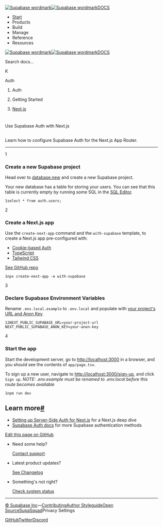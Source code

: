 [![Supabase wordmark](https://supabase.com/docs/_next/image?url=%2Fdocs%2Fsupabase-dark.svg&w=256&q=75&dpl=dpl_5BYG5BkQhU19GEfZfhcgAbeGcRQo)![Supabase wordmark](https://supabase.com/docs/_next/image?url=%2Fdocs%2Fsupabase-light.svg&w=256&q=75&dpl=dpl_5BYG5BkQhU19GEfZfhcgAbeGcRQo)DOCS](https://supabase.com/docs)

-   [Start](https://supabase.com/docs/guides/getting-started)
-   Products
-   Build
-   Manage
-   Reference
-   Resources

[![Supabase wordmark](https://supabase.com/docs/_next/image?url=%2Fdocs%2Fsupabase-dark.svg&w=256&q=75&dpl=dpl_5BYG5BkQhU19GEfZfhcgAbeGcRQo)![Supabase wordmark](https://supabase.com/docs/_next/image?url=%2Fdocs%2Fsupabase-light.svg&w=256&q=75&dpl=dpl_5BYG5BkQhU19GEfZfhcgAbeGcRQo)DOCS](https://supabase.com/docs)

Search docs...

K

Auth

1.  Auth

3.  Getting Started

5.  [Next.js](https://supabase.com/docs/guides/auth/quickstarts/nextjs)

# 

Use Supabase Auth with Next.js

## 

Learn how to configure Supabase Auth for the Next.js App Router.

* * *

1

### Create a new Supabase project

Head over to [database.new](https://database.new) and create a new Supabase project.

Your new database has a table for storing your users. You can see that this table is currently empty by running some SQL in the [SQL Editor](https://supabase.com/dashboard/project/_/sql/new).

```
1select * from auth.users;
```

2

### Create a Next.js app

Use the `create-next-app` command and the `with-supabase` template, to create a Next.js app pre-configured with:

-   [Cookie-based Auth](https://supabase.com/docs/guides/auth/auth-helpers/nextjs)
-   [TypeScript](https://www.typescriptlang.org/)
-   [Tailwind CSS](https://tailwindcss.com/)

[See GitHub repo](https://github.com/vercel/next.js/tree/canary/examples/with-supabase)

```
1npx create-next-app -e with-supabase
```

3

### Declare Supabase Environment Variables

Rename `.env.local.example` to `.env.local` and populate with [your project's URL and Anon Key](https://supabase.com/dashboard/project/_/settings/api).

```
12NEXT_PUBLIC_SUPABASE_URL=your-project-url  NEXT_PUBLIC_SUPABASE_ANON_KEY=your-anon-key
```

4

### Start the app

Start the development server, go to [http://localhost:3000](http://localhost:3000) in a browser, and you should see the contents of `app/page.tsx`.

To sign up a new user, navigate to [http://localhost:3000/sign-up](http://localhost:3000/sign-up), and click `Sign up`. _NOTE: .env.example must be renamed to .env.local before this route becomes available_

```
1npm run dev
```

## Learn more[#](#learn-more)

-   [Setting up Server-Side Auth for Next.js](https://supabase.com/docs/guides/auth/server-side/nextjs) for a Next.js deep dive
-   [Supabase Auth docs](https://supabase.com/docs/guides/auth#authentication) for more Supabase authentication methods

[Edit this page on GitHub](https://github.com/supabase/supabase/blob/master/apps/docs/content/guides/auth/quickstarts/nextjs.mdx)

-   Need some help?
    
    [Contact support](https://supabase.com/support)
-   Latest product updates?
    
    [See Changelog](https://supabase.com/changelog)
-   Something's not right?
    
    [Check system status](https://status.supabase.com/)

* * *

[© Supabase Inc](https://supabase.com/)—[Contributing](https://github.com/supabase/supabase/blob/master/apps/docs/DEVELOPERS.md)[Author Styleguide](https://github.com/supabase/supabase/blob/master/apps/docs/CONTRIBUTING.md)[Open Source](https://supabase.com/open-source)[SupaSquad](https://supabase.com/supasquad)Privacy Settings

[GitHub](https://github.com/supabase/supabase)[Twitter](https://twitter.com/supabase)[Discord](https://discord.supabase.com/)
